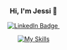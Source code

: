 <div id="header" align="center">
  <h3>Hi, I'm Jessi 👋 </h3> 
  
  <a href="https://www.linkedin.com/in/jessivelazquez/">
    <img src="https://img.shields.io/badge/LinkedIn-blue?style=for-the-badge&logo=linkedin&logoColor=white" alt="LinkedIn Badge"/>
  </a>
  
  <img src="https://komarev.com/ghpvc/?username=JessiVelazquez&style=flat-square&color=blue" alt=""/>
  
  
  [![My Skills](https://skillicons.dev/icons?i=js,py,ts,vue,react,flask,nodejs,html,css,mongodb,mysql)](https://skillicons.dev)
</div>
<!-- 
<div id="badges">
  <a href="https://www.linkedin.com/in/jessivelazquez/">
    <img src="https://img.shields.io/badge/LinkedIn-blue?style=for-the-badge&logo=linkedin&logoColor=white" alt="LinkedIn Badge"/>
  </a>
  <a href="https://www.linkedin.com/in/jessivelazquez/">
    <img src="https://img.shields.io/badge/YouTube-red?style=for-the-badge&logo=youtube&logoColor=white" alt="Youtube Badge"/>
  </a>
  <a href="https://www.linkedin.com/in/jessivelazquez/">
    <img src="https://img.shields.io/badge/Twitter-blue?style=for-the-badge&logo=twitter&logoColor=white" alt="Twitter Badge"/>
  </a>
</div> -->

<!--
**JessiVelazquez/JessiVelazquez** is a ✨ _special_ ✨ repository because its `README.md` (this file) appears on your GitHub profile.

Here are some ideas to get you started:

- 🔭 I’m currently working on ...
- 🌱 I’m currently learning ...
- 👯 I’m looking to collaborate on ...
- 🤔 I’m looking for help with ...
- 💬 Ask me about ...
- 📫 How to reach me: ...
- 😄 Pronouns: ...
- ⚡ Fun fact: ...
-->
